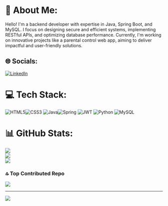 # 💫 About Me:

Hello! I'm a backend developer with expertise in Java, Spring Boot, and MySQL. I focus on designing secure and efficient systems, implementing RESTful APIs, and optimizing database performance. Currently, I'm working on innovative projects like a parental control web app, aiming to deliver impactful and user-friendly solutions.

## 🌐 Socials:

[![LinkedIn](https://img.shields.io/badge/LinkedIn-%230077B5.svg?logo=linkedin&logoColor=white)](https://linkedin.com/in/prathammishra43)

# 💻 Tech Stack:

![HTML5](https://img.shields.io/badge/html5-%23E34F26.svg?style=for-the-badge&logo=html5&logoColor=white)![CSS3](https://img.shields.io/badge/css3-%231572B6.svg?style=for-the-badge&logo=css3&logoColor=white) ![Java](https://img.shields.io/badge/java-%23ED8B00.svg?style=for-the-badge&logo=openjdk&logoColor=white)![Spring](https://img.shields.io/badge/spring-%236DB33F.svg?style=for-the-badge&logo=spring&logoColor=white) ![JWT](https://img.shields.io/badge/JWT-black?style=for-the-badge&logo=JSON%20web%20tokens) ![Python](https://img.shields.io/badge/python-3670A0?style=for-the-badge&logo=python&logoColor=ffdd54) ![MySQL](https://img.shields.io/badge/mysql-4479A1.svg?style=for-the-badge&logo=mysql&logoColor=white)

# 📊 GitHub Stats:

![](https://github-readme-stats.vercel.app/api?username=ServerSideParth&theme=algolia&hide_border=true&include_all_commits=false&count_private=false)<br/>
![](https://github-readme-streak-stats.herokuapp.com/?user=ServerSideParth&theme=algolia&hide_border=true)<br/>
![](https://github-readme-stats.vercel.app/api/top-langs/?username=ServerSideParth&theme=algolia&hide_border=true&include_all_commits=false&count_private=false&layout=compact)

### 🔝 Top Contributed Repo

![](https://github-contributor-stats.vercel.app/api?username=ServerSideParth&limit=5&theme=dark&combine_all_yearly_contributions=true)

---

[![](https://visitcount.itsvg.in/api?id=ServerSideParth&icon=6&color=5)](https://visitcount.itsvg.in)

<!-- Proudly created with GPRM ( https://gprm.itsvg.in ) -->

[def]: https://img.shields.io/badge/java-%23ED8B00.svg?style=for-the-badge&logo=openjdk&logoColor=white
